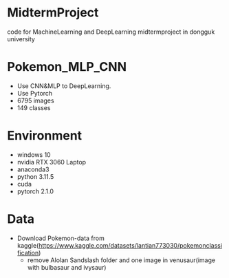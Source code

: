 # MidtermProject
code for MachineLearning and DeepLearning midtermproject in dongguk university

# Pokemon_MLP_CNN
- Use CNN&MLP to DeepLearning.
- Use Pytorch
- 6795 images
- 149 classes

# Environment
- windows 10
- nvidia RTX 3060 Laptop
- anaconda3
- python 3.11.5
- cuda
- pytorch 2.1.0

# Data
- Download Pokemon-data from kaggle(https://www.kaggle.com/datasets/lantian773030/pokemonclassification)
  * remove Alolan Sandslash folder and one image in venusaur(image with bulbasaur and ivysaur)

